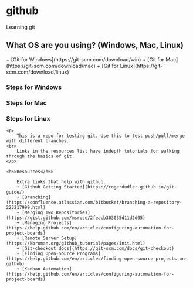 # github
Learning git

<h2>What OS are you using? (Windows, Mac, Linux)</h2>
	+ [Git for Windows](https://git-scm.com/download/win)
	+ [Git for Mac](https://git-scm.com/download/mac)
	+ [Git for Linux](https://git-scm.com/download/linux)

<h3>Steps for Windows</h3>
<h3>Steps for Mac</h3>
<h3>Steps for Linux</h3>

<footer>

	<p>
  		This is a repo for testing git. Use this to test push/pull/merge with different branches.
	<br>
  		Links in the resources list have indepth tutorials for walking through the basics of git.
	</p>

	<h6>Resources</h6>

		Extra links that help with github.
		+ [Github Getting Started](https://rogerdudler.github.io/git-guide/)
		+ [Branching](https://confluence.atlassian.com/bitbucket/branching-a-repository-223217999.html)
		+ [Merging Two Repositories](https://gist.github.com/msrose/2feacb303035d11d2d05)
		+ [Managing Projects](https://help.github.com/en/articles/configuring-automation-for-project-boards)
		+ [Remote Server Setup](https://kbroman.org/github_tutorial/pages/init.html)
		+ [Git-checkout docs](https://git-scm.com/docs/git-checkout)
		+ [Finding Open-Source Programs](https://help.github.com/en/articles/finding-open-source-projects-on-github)
		+ [Kanban Automation](https://help.github.com/en/articles/configuring-automation-for-project-boards)

</footer>
